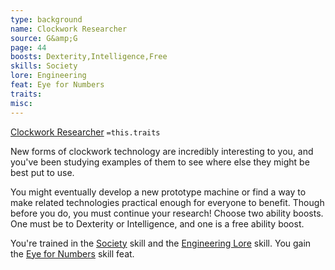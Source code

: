 ```yaml
---
type: background
name: Clockwork Researcher 
source: G&amp;G
page: 44
boosts: Dexterity,Intelligence,Free
skills: Society
lore: Engineering
feat: Eye for Numbers
traits: 
misc: 
---
```


[Clockwork Researcher](###%20Clockwork%20Researcher)
`=this.traits`


New forms of clockwork technology are incredibly interesting to you, and you've been studying examples of them to see where else they might be best put to use.

You might eventually develop a new prototype machine or find a way to make related technologies practical enough for everyone to benefit. Though before you do, you must continue your research! Choose two ability boosts. One must be to Dexterity or Intelligence, and one is a free ability boost.

You're trained in the [Society](../../../../../20-Wyrmspire/14-Dragonling-Zettel/Society.md) skill and the [Engineering Lore](Engineering%20Lore) skill. You gain the [Eye for Numbers](Eye%20for%20Numbers) skill feat.


